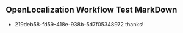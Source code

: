 ## OpenLocalization Workflow Test MarkDown
* 219deb58-fd59-418e-938b-5d7f05348972 thanks!

<!--HONumber=Aug16_HO5-->


